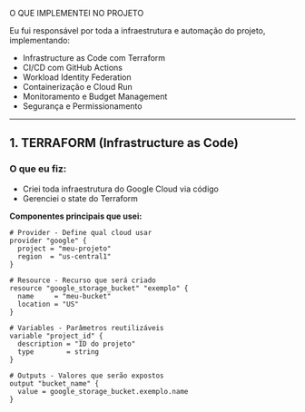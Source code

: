 O QUE IMPLEMENTEI NO PROJETO

Eu fui responsável por toda a infraestrutura e automação do projeto, implementando:

- Infrastructure as Code com Terraform  
- CI/CD com GitHub Actions  
- Workload Identity Federation  
- Containerização e Cloud Run  
- Monitoramento e Budget Management  
- Segurança e Permissionamento  

---

## 1. TERRAFORM (Infrastructure as Code)

### O que eu fiz:
- Criei toda infraestrutura do Google Cloud via código  
- Gerenciei o state do Terraform  


**Componentes principais que usei:**

```hcl
# Provider - Define qual cloud usar
provider "google" {
  project = "meu-projeto"
  region  = "us-central1"
}

# Resource - Recurso que será criado
resource "google_storage_bucket" "exemplo" {
  name     = "meu-bucket"
  location = "US"
}

# Variables - Parâmetros reutilizáveis
variable "project_id" {
  description = "ID do projeto"
  type        = string
}

# Outputs - Valores que serão expostos
output "bucket_name" {
  value = google_storage_bucket.exemplo.name
}
